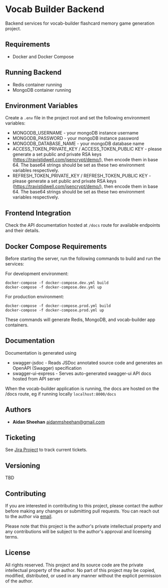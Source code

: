 # Vocab Builder Backend
Backend services for vocab-builder flashcard memory game generation project. 

## Requirements
* Docker and Docker Compose

## Running Backend
* Redis container running
* MongoDB container running

## Environment Variables
Create a `.env` file in the project root and set the following environment variables:
* MONGODB_USERNAME - your mongoDB instance username
* MONGODB_PASSWORD - your mongoDB instance password
* MONGODB_DATABASE_NAME - your mongoDB database name
* ACCESS_TOKEN_PRIVATE_KEY / ACCESS_TOKEN_PUBLIC KEY - please generate a set public and private RSA keys (https://travistidwell.com/jsencrypt/demo/), then encode them in base 64. The base64 strings should be set as these two environment variables respectively.
* REFRESH_TOKEN_PRIVATE_KEY / REFRESH_TOKEN_PUBLIC KEY - please generate a set public and private RSA keys (https://travistidwell.com/jsencrypt/demo/), then encode them in base 64. The base64 strings should be set as these two environment variables respectively.

## Frontend Integration
Check the API documentation hosted at `/docs` route for available endpoints and their details.

## Docker Compose Requirements
Before starting the server, run the following commands to build and run the services:

For development environment:
````
docker-compose -f docker-compose.dev.yml build
docker-compose -f docker-compose.dev.yml up
````

For production environment:
````
docker-compose -f docker-compose.prod.yml build
docker-compose -f docker-compose.prod.yml up
````

These commands will generate Redis, MongoDB, and vocab-builder app containers.

## Documentation
Documentation is generated using
* swagger-jsdoc - Reads JSDoc annotated source code and generates an OpenAPI (Swagger) specification
* swagger-ui-express - Serves auto-generated swagger-ui API docs hosted from API server

When the vocab-builder application is running, the docs are hosted on the /docs route, eg if running locally `localhost:8000/docs`

## Authors
* **Aidan Sheehan** <aidanmsheehan@gmail.com>

## Ticketing
See [Jira Project](https://vocab-builder.atlassian.net/jira/software/projects/VBB/boards/2) to track current tickets.

## Versioning
TBD

## Contributing
If you are interested in contributing to this project, please contact the author before making any changes or submitting pull requests. You can reach out to the author via [email](mailto:aidanmsheehan@gmail.com).

Please note that this project is the author's private intellectual property and any contributions will be subject to the author's approval and licensing terms.

## License
All rights reserved. This project and its source code are the private intellectual property of the author. No part of this project may be copied, modified, distributed, or used in any manner without the explicit permission of the author.